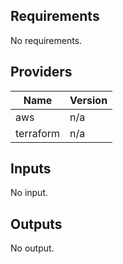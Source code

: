 ## Requirements

No requirements.

## Providers

| Name | Version |
|------|---------|
| aws | n/a |
| terraform | n/a |

## Inputs

No input.

## Outputs

No output.

